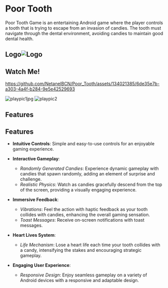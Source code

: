 
# Poor Tooth

Poor Tooth Game is an entertaining Android game where the player controls a tooth that is trying to escape from an invasion of candies. The tooth must navigate through the dental environment, avoiding candies to maintain good dental health.


## Logo![Logo](https://github.com/NetanelBCN/Poor_Tooth/assets/134021385/03582b8a-5a34-426b-9df6-5ca16b33e0b1)

## Watch Me!



https://github.com/NetanelBCN/Poor_Tooth/assets/134021385/6de35e7b-a303-4a4f-b284-9e5e42529693


![playpic1jpg](https://github.com/NetanelBCN/Poor_Tooth/assets/134021385/6c2a7112-dfc5-4c59-9dca-8f90b7a49443)
![playpic2](https://github.com/NetanelBCN/Poor_Tooth/assets/134021385/c7575b58-a8e6-46fb-8d7b-b2e7cfd46c3b)



## Features
## Features

- **Intuitive Controls**: Simple and easy-to-use controls for an enjoyable gaming experience.


- **Interactive Gameplay**:
  - *Randomly Generated Candies*: Experience dynamic gameplay with candies that spawn randomly, adding an element of surprise and challenge.
  - *Realistic Physics*: Watch as candies gracefully descend from the top of the screen, providing a visually engaging experience.

- **Immersive Feedback**:
  - *Vibrations*: Feel the action with haptic feedback as your tooth collides with candies, enhancing the overall gaming sensation.
  - *Toast Messages*: Receive on-screen notifications with toast messages.

- **Heart Lives System**:
  - *Life Mechanism*: Lose a heart life each time your tooth collides with a candy, intensifying the stakes and encouraging strategic gameplay.

- **Engaging User Experience**:
  - *Responsive Design*: Enjoy seamless gameplay on a variety of Android devices with a responsive and adaptable design.
 

